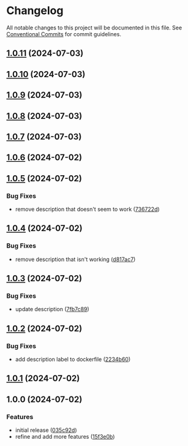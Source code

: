 # Changelog

All notable changes to this project will be documented in this file. See
[Conventional Commits](https://conventionalcommits.org) for commit guidelines.

## [1.0.11](https://github.com/cambridge-collection/xslt-transformation-engine/compare/v1.0.10...v1.0.11) (2024-07-03)

## [1.0.10](https://github.com/cambridge-collection/xslt-transformation-engine/compare/v1.0.9...v1.0.10) (2024-07-03)

## [1.0.9](https://github.com/cambridge-collection/xslt-transformation-engine/compare/v1.0.8...v1.0.9) (2024-07-03)

## [1.0.8](https://github.com/cambridge-collection/xslt-transformation-engine/compare/v1.0.7...v1.0.8) (2024-07-03)

## [1.0.7](https://github.com/cambridge-collection/xslt-transformation-engine/compare/v1.0.6...v1.0.7) (2024-07-03)

## [1.0.6](https://github.com/cambridge-collection/xslt-transformation-engine/compare/v1.0.5...v1.0.6) (2024-07-02)

## [1.0.5](https://github.com/cambridge-collection/xslt-transformation-engine/compare/v1.0.4...v1.0.5) (2024-07-02)


### Bug Fixes

* remove description that doesn't seem to work ([736722d](https://github.com/cambridge-collection/xslt-transformation-engine/commit/736722d646262a1ba31ad18f612fa55948bfe4d4))

## [1.0.4](https://github.com/cambridge-collection/xslt-transformation-engine/compare/v1.0.3...v1.0.4) (2024-07-02)


### Bug Fixes

* remove description that isn't working ([d817ac7](https://github.com/cambridge-collection/xslt-transformation-engine/commit/d817ac77588363210ac360c650049b8bfa4ddc5c))

## [1.0.3](https://github.com/cambridge-collection/xslt-transformation-engine/compare/v1.0.2...v1.0.3) (2024-07-02)


### Bug Fixes

* update description ([7fb7c89](https://github.com/cambridge-collection/xslt-transformation-engine/commit/7fb7c89221f735746a8a4ff4b920957163479075))

## [1.0.2](https://github.com/cambridge-collection/xslt-transformation-engine/compare/v1.0.1...v1.0.2) (2024-07-02)


### Bug Fixes

* add description label to dockerfile ([2234b60](https://github.com/cambridge-collection/xslt-transformation-engine/commit/2234b60db7d0e8bf409fab7ce69a28526de93104))

## [1.0.1](https://github.com/cambridge-collection/xslt-transformation-engine/compare/v1.0.0...v1.0.1) (2024-07-02)

## 1.0.0 (2024-07-02)


### Features

* initial release ([035c92d](https://github.com/cambridge-collection/xslt-transformation-engine/commit/035c92d33817559ab8952b65a4ddf5a86b3f2a95))
* refine and add more features ([15f3e0b](https://github.com/cambridge-collection/xslt-transformation-engine/commit/15f3e0be85878d536651b4f7d090212d33266d53))
